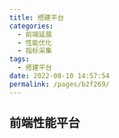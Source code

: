 ```yaml
---
title: 搭建平台
categories:
  - 前端延展
  - 性能优化
  - 指标采集
tags:
  - 搭建平台
date: 2022-08-10 14:57:54
permalink: /pages/b2f269/
---
```


## 前端性能平台

